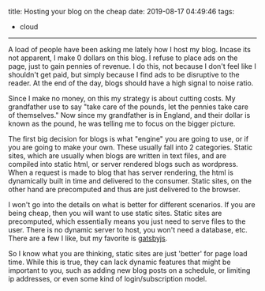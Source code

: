 title: Hosting your blog on the cheap
date: 2019-08-17 04:49:46
tags:
- cloud

---

A load of people have been asking me lately how I host my blog. Incase its not apparent, I make 0 dollars on this blog. I refuse to place ads on the page, just to gain pennies of revenue. I do this, not because I don't feel like I shouldn't get paid, but simply because I find ads to be disruptive to the reader. At the end of the day, blogs should have a high signal to noise ratio.

<!-- more -->

Since I make no money, on this my strategy is about cutting costs. My grandfather use to say "take care of the pounds, let the pennies take care of themselves." Now since my grandfather is in England, and their dollar is known as the pound, he was telling me to focus on the bigger picture.

The first big decision for blogs is what "engine" you are going to use, or if you are going to make your own. These usually fall into 2 categories. Static sites, which are usually when blogs are written in text files, and are compiled into static html, or server rendered blogs such as wordpress. When a request is made to blog that has server rendering, the html is dynamically built in time and delivered to the consumer. Static sites, on the other hand are precomputed and thus are just delivered to the browser.

I won't go into the details on what is better for different scenarios. If you are being cheap, then you will want to use static sites. Static sites are precomputed, which essentially means you just need to serve files to the user. There is no dynamic server to host, you won't need a database, etc. There are a few I like, but my favorite is [gatsbyjs](https://www.gatsbyjs.org/).


So I know what you are thinking, static sites are just 'better' for page load time. While this is true, they can lack dynamic features that might be important to you, such as adding new blog posts on a schedule, or limiting ip addresses, or even some kind of login/subscription model.

